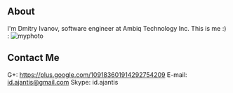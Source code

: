 ## About 

I'm Dmitry Ivanov, software engineer at Ambiq Technology Inc.
This is me :) :
<img src="http://cs663.userapi.com/u80264/95482025/x_b1b77e34.jpg" alt="myphoto" title="Dmitry_Ivanov" />

## Contact Me

G+: https://plus.google.com/109183601914292754209
E-mail: id.ajantis@gmail.com
Skype: id.ajantis

[title: About]: /
[order: 20]: /
